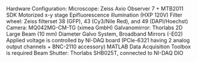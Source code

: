 Hardware Configuration:
  Microscope: Zeiss Axio Observer 7 + MTB2011 SDK
    Motorized x-y stage
    Epifluorescence illumination (HXP 120V)
    Filter wheel: Zeiss filterset 38 (GFP), 43 (Cy3/Nile Red), and 49 (DAPI/Hoechst)
  Camera: MQ042MG-CM-TG (ximea GmbH)
  Galvanomirror: Thorlabs 2D Large Beam (10 mm) Diameter Galvo System, Broadband Mirrors (-E02)
    Applied voltage is controlled by NI-DAQ board (PCIe-6321 having 2 analog output channels + BNC-2110 accessory)
    MATLAB Data Acquisition Toolbox is required
  Beam Shutter: Thorlabs SHB025T, connected to NI-DAQ DIO
